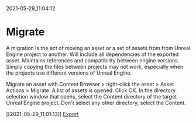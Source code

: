 2021-05-29_11:04:12

# Migrate

A migration is the act of moving an asset or a set of assets from from Unreal Engine project to another.
Will include all dependencies of the exported asset.
Maintains references and compatibility between engine versions.
Simply copying the files between projects may not work, especially when the projects use different versions of Unreal Engine.

Migrate an asset with Content Browser > right-click the asset > Asset Actions > Migrate.
A list of assets is opened. Click OK.
In the directory selection window that opens, select the Content directory of the target Unreal Engine project.
Don't select any other directory, select the Content.

[[2021-05-29_11:01:13]] [Export](./Export.md)  